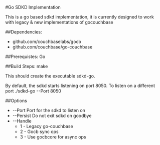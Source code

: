 #Go SDKD Implementation

This is a go based sdkd implementation, it is currently designed to work with legacy & new implementations of gocouchbase

##Dependencies:
* github.com/couchbaselabs/gocb
* github.com/couchbase/go-couchbase


##Prerequistes:
Go

##Build Steps:
make


This should create the executable sdkd-go. 

By default, the sdkd starts listening on port 8050. To listen on a different port 
./sdkd-go --Port 8050

##Options
* --Port Port for the sdkd to listen on
* --Persist Do not exit sdkd on goodbye
* --Handle 
  *  1 - Legacy go-couchbase 
  *  2 - Gocb sync ops 
  *  3 - Use gocbcore for async ops

